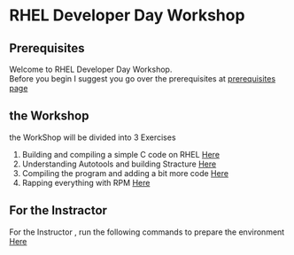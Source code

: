 # RHEL Developer Day Workshop

## Prerequisites
Welcome to RHEL Developer Day Workshop.  
Before you begin I suggest you go over the prerequisites at [prerequisites page](prerequisites.md)

## the Workshop
the WorkShop will be divided into 3 Exercises

1. Building and compiling a simple C code on RHEL [Here](Exercise-1/Exercise-1.md)
2. Understanding Autotools and building Stracture [Here](Exercise-2/README.md)
3. Compiling the program and adding a bit more code  [Here](Exercise-3/Exercise-3.md)
4. Rapping everything with RPM  [Here](Exercise-4/Exercise-4.md)

## For the Instractor
For the Instructor , run the following commands to prepare the environment [Here](Instructor/README.md)
